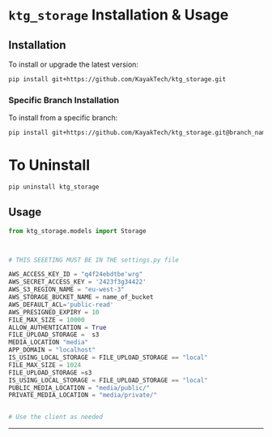 ##

# `ktg_storage` Installation & Usage

## Installation

To install or upgrade the latest version:

```bash
pip install git+https://github.com/KayakTech/ktg_storage.git
```

### Specific Branch Installation

To install from a specific branch:

```bash
pip install git+https://github.com/KayakTech/ktg_storage.git@branch_name

```

# To Uninstall

```bash
pip uninstall ktg_storage
```

## Usage

```python
from ktg_storage.models import Storage



# THIS SEEETING MUST BE IN THE settings.py file

AWS_ACCESS_KEY_ID = "q4f24ebdtbe'wrg"
AWS_SECRET_ACCESS_KEY = '2423f3g34422'
AWS_S3_REGION_NAME = "eu-west-3"
AWS_STORAGE_BUCKET_NAME = name_of_bucket
AWS_DEFAULT_ACL='public-read'
AWS_PRESIGNED_EXPIRY = 10
FILE_MAX_SIZE = 10000
ALLOW_AUTHENTICATION = True
FILE_UPLOAD_STORAGE =  s3
MEDIA_LOCATION "media"
APP_DOMAIN = "localhost"
IS_USING_LOCAL_STORAGE = FILE_UPLOAD_STORAGE == "local"
FILE_MAX_SIZE = 1024
FILE_UPLOAD_STORAGE =s3
IS_USING_LOCAL_STORAGE = FILE_UPLOAD_STORAGE == "local"
PUBLIC_MEDIA_LOCATION = "media/public/"
PRIVATE_MEDIA_LOCATION = "media/private/"


# Use the client as needed
```

---
